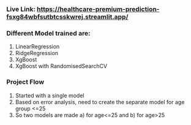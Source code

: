 ### Live Link: https://healthcare-premium-prediction-fsxg84wbfsutbtcsskwrej.streamlit.app/ <br/>
### Different Model trained are: <br/>
1. LinearRegression
2. RidgeRegression
3. XgBoost
4. XgBoost with RandomisedSearchCV

### Project Flow
1. Started with a single model
2. Based on error analysis, need to create the separate model for age group <=25
3. So two models are made a) for age<=25  and b) for age>25
